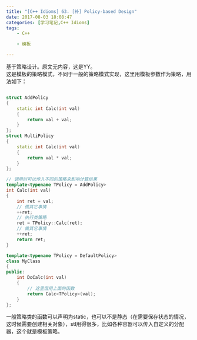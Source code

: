 ```yaml
---
title: "[C++ Idioms] 63. [补] Policy-based Design"
date: 2017-08-03 18:08:47
categories: [学习笔记,C++ Idioms]
tags:
    - C++

    - 模板

---
```

基于策略设计。<!--more-->原文无内容，这是YY。  
这是模板的策略模式，不同于一般的策略模式实现，这里用模板参数作为策略，用法如下：
```cpp

struct AddPolicy
{
	static int Calc(int val)
	{
		return val + val;
	}
};
struct MultiPolicy
{
	static int Calc(int val)
	{
		return val * val;
	}
};

// 调用时可以传入不同的策略来影响计算结果
template<typename TPolicy = AddPolicy>
int Calc(int val)
{
	int ret = val;
	// 做其它事情
	++ret;
	// 执行类策略
	ret = TPolicy::Calc(ret);
	// 做其它事情
	++ret;
	return ret;
}

template<typename TPolicy = DefaultPolicy>
class MyClass
{
public:
	int DoCalc(int val)
	{
		// 这里借用上面的函数
		return Calc<TPolicy>(val);
	}
};
```
一般策略类的函数可以声明为static，也可以不是静态（在需要保存状态的情况，这时候需要创建相关对象），stl用得很多，比如各种容器可以传入自定义的分配器，这个就是模板策略。